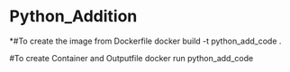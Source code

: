 # Python_Addition

*#To create the image from Dockerfile 
docker build -t python_add_code .

#To create Container and Outputfile 
docker run python_add_code
